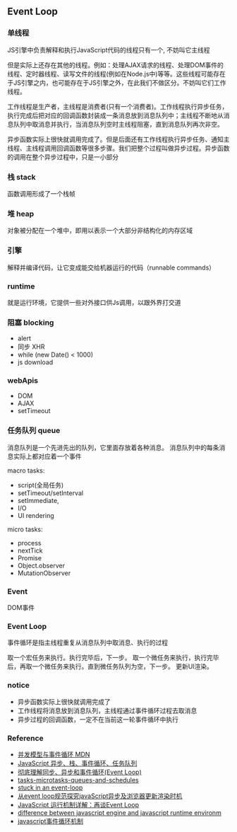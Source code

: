 ## Event Loop

### 单线程
JS引擎中负责解释和执行JavaScript代码的线程只有一个, 不妨叫它主线程

但是实际上还存在其他的线程。例如：处理AJAX请求的线程、处理DOM事件的线程、定时器线程、读写文件的线程(例如在Node.js中)等等。这些线程可能存在于JS引擎之内，也可能存在于JS引擎之外，在此我们不做区分。不妨叫它们工作线程。

工作线程是生产者，主线程是消费者(只有一个消费者)。工作线程执行异步任务，执行完成后把对应的回调函数封装成一条消息放到消息队列中；主线程不断地从消息队列中取消息并执行，当消息队列空时主线程阻塞，直到消息队列再次非空。

异步函数实际上很快就调用完成了。但是后面还有工作线程执行异步任务、通知主线程、主线程调用回调函数等很多步骤。我们把整个过程叫做异步过程。异步函数的调用在整个异步过程中，只是一小部分

### 栈 stack
函数调用形成了一个栈帧

### 堆 heap
对象被分配在一个堆中，即用以表示一个大部分非结构化的内存区域

### 引擎
解释并编译代码，让它变成能交给机器运行的代码（runnable commands）

### runtime
就是运行环境，它提供一些对外接口供Js调用，以跟外界打交道

### 阻塞 blocking
* alert
* 同步 XHR
* while (new Date() < 1000)
* js download

### webApis
* DOM
* AJAX
* setTimeout

### 任务队列 queue
消息队列是一个先进先出的队列，它里面存放着各种消息。
消息队列中的每条消息实际上都对应着一个事件

macro tasks: 
* script(全局任务)
* setTimeout/setInterval
* setImmediate,
* I/O 
* UI rendering

micro tasks: 
* process
* nextTick
* Promise
* Object.observer
* MutationObserver

### Event
DOM事件

### Event Loop
事件循环是指主线程重复从消息队列中取消息、执行的过程

取一个宏任务来执行。执行完毕后，下一步。
取一个微任务来执行，执行完毕后，再取一个微任务来执行。直到微任务队列为空，下一步。
更新UI渲染。


### notice
* 异步函数实际上很快就调用完成了
* 工作线程将消息放到消息队列，主线程通过事件循环过程去取消息
* 异步过程的回调函数，一定不在当前这一轮事件循环中执行

### Reference

* [并发模型与事件循环 MDN](https://developer.mozilla.org/zh-CN/docs/Web/JavaScript/EventLoop)
* [JavaScript 异步、栈、事件循环、任务队列](https://segmentfault.com/a/1190000011198232)
* [彻底理解同步、异步和事件循环(Event Loop)](https://segmentfault.com/a/1190000004322358)
* [tasks-microtasks-queues-and-schedules](https://jakearchibald.com/2015/tasks-microtasks-queues-and-schedules/)
* [stuck in an event-loop](https://vimeo.com/96425312)
* [从event loop规范探究javaScript异步及浏览器更新渲染时机](https://github.com/aooy/blog/issues/5)
* [JavaScript 运行机制详解：再谈Event Loop](http://www.ruanyifeng.com/blog/2014/10/event-loop.html)
* [difference between javascript engine and javascript runtime environm](https://stackoverflow.com/questions/29027845/what-is-the-difference-between-javascript-engine-and-javascript-runtime-environm)
* [javascript事件循环机制](https://yangbo5207.github.io/wutongluo/ji-chu-jin-jie-xi-lie/shi-er-3001-shi-jian-xun-huan-ji-zhi.html)



